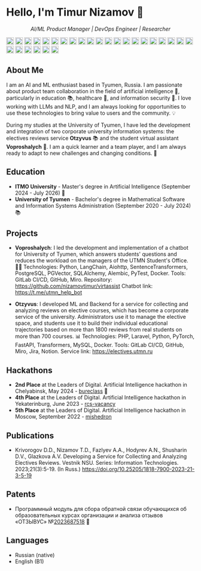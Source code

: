 # Hello, I'm **Timur Nizamov** 👋

<p align="center">
  <em>AI/ML Product Manager | DevOps Engineer | Researcher</em>
</p>

<img height="20" src="https://img.shields.io/badge/-Agile-FF8C00?logo=agile&logoColor=white"> <img height="20" src="https://img.shields.io/badge/-Python-3776AB?logo=python&logoColor=white"> <img height="20" src="https://img.shields.io/badge/-C%23-239120?logo=c%23&logoColor=white"> <img height="20" src="https://img.shields.io/badge/-PHP-777BB4?logo=php&logoColor=white"> <img height="20" src="https://img.shields.io/badge/-SQL-00758F?logo=postgresql&logoColor=white"> <img height="20" src="https://img.shields.io/badge/-Git-F05032?logo=git&logoColor=white"> <img height="20" src="https://img.shields.io/badge/-Docker-2496ED?logo=docker&logoColor=white"> <img height="20" src="https://img.shields.io/badge/-GitLab%20CI%2FCD-292961?logo=gitlab&logoColor=white"> <img height="20" src="https://img.shields.io/badge/-GitHub%20Actions-2088FF?logo=github%20actions&logoColor=white"> <img height="20" src="https://img.shields.io/badge/-NoSQL-58996A?logo=mongodb&logoColor=white"> <img height="20" src="https://img.shields.io/badge/-Redis-DC382D?logo=redis&logoColor=white"> <img height="20" src="https://img.shields.io/badge/-MongoDB-47A248?logo=mongodb&logoColor=white"> <img height="20" src="https://img.shields.io/badge/-PyTorch-EE4C2C?logo=pytorch&logoColor=white"> <img height="20" src="https://img.shields.io/badge/-Transformers-FFA500?logo=huggingface&logoColor=white"> <img height="20" src="https://img.shields.io/badge/-Scikit--learn-F7931E?logo=scikit-learn&logoColor=white"> <img height="20" src="https://img.shields.io/badge/-pandas-150458?logo=pandas&logoColor=white"> <img height="20" src="https://img.shields.io/badge/-Flask-000000?logo=flask&logoColor=white"> <img height="20" src="https://img.shields.io/badge/-Django-092E20?logo=django&logoColor=white"> <img height="20" src="https://img.shields.io/badge/-FastAPI-009688?logo=fastapi&logoColor=white"> <img height="20" src="https://img.shields.io/badge/-Laravel-FF2D20?logo=laravel&logoColor=white"> <img height="20" src="https://img.shields.io/badge/-nginx-009639?logo=nginx&logoColor=white"> <img height="20" src="https://img.shields.io/badge/-Grafana-F46B42?logo=grafana&logoColor=white"> <img height="20" src="https://img.shields.io/badge/-Langchain-000000?logo=github&logoColor=white"> <img height="20" src="https://img.shields.io/badge/-Jira-0052CC?logo=jira&logoColor=white"> <img height="20" src="https://img.shields.io/badge/-Confluence-172B4D?logo=confluence&logoColor=white"> <img height="20" src="https://img.shields.io/badge/-Selenium-43B02A?logo=selenium&logoColor=white"> <img height="20" src="https://img.shields.io/badge/-Pytest-0255D1?logo=pytest&logoColor=white">

## About Me

I am an AI and ML enthusiast based in Tyumen, Russia. I am passionate about product team collaboration in the field of artificial intelligence 🤖, particularly in education 📚, healthcare 💉, and information security 🔐. I love working with LLMs and NLP, and I am always looking for opportunities to use these technologies to bring value to users and the community. 💡

During my studies at the University of Tyumen, I have led the development and integration of two corporate university information systems: the electives reviews service **Otzyvus** 📚 and the student virtual assistant **Voproshalych** 🤖. I am a quick learner and a team player, and I am always ready to adapt to new challenges and changing conditions. 💪

## Education

- **ITMO University** - Master's degree in Artificial Intelligence (September 2024 - July 2026) 🤖
- **University of Tyumen** - Bachelor's degree in Mathematical Software and Information Systems Administration (September 2020 - July 2024) 📚

## Projects

- **Voproshalych**: I led the development and implementation of a chatbot for University of Tyumen, which answers students' questions and reduces the workload on the managers of the UTMN Student's Office. 👨‍💻 Technologies: Python, LangChain, Aiohttp, SentenceTransformers, PostgreSQL, PGVector, SQLAlchemy, Alembic, PyTest, Docker. Tools: GitLab CI/CD, GitHub, Miro. Repository: <https://github.com/nizamovtimur/virtassist> Chatbot link: <https://t.me/utmn_help_bot>

- **Otzyvus**: I developed ML and Backend for a service for collecting and analyzing reviews on elective courses, which has become a corporate service of the university. Administrators use it to manage the elective space, and students use it to build their individual educational trajectories based on more than 1800 reviews from real students on more than 700 courses. 📊 Technologies: PHP, Laravel, Python, PyTorch, FastAPI, Transformers, MySQL, Docker. Tools: GitLab CI/CD, GitHub, Miro, Jira, Notion. Service link: <https://electives.utmn.ru>

## Hackathons

- **2nd Place** at the Leaders of Digital. Artificial Intelligence hackathon in Chelyabinsk, May 2024 - [bureclass](https://github.com/moad-dev/bureclass) 🥈
- **4th Place** at the Leaders of Digital. Artificial Intelligence hackathon in Yekaterinburg, June 2023 - [rcs-vacancy](https://github.com/moad-dev/rcs-vacancy)
- **5th Place** at the Leaders of Digital. Artificial Intelligence hackathon in Moscow, September 2022 - [mishedron](https://github.com/nizamovtimur/mishedron)

## Publications

- Krivorogov D.D., Nizamov T.D., Fazlyev A.А., Hodyrev A.N., Shusharin D.V., Glazkova A.V. Developing a Service for Collecting and Analyzing Electives Reviews. Vestnik NSU. Series: Information Technologies. 2023;21(3):5-19. (In Russ.) <https://doi.org/10.25205/1818-7900-2023-21-3-5-19>

## Patents

- Программный модуль для сбора обратной связи обучающихся об образовательных курсах организации и анализа отзывов «ОТЗЫВУС» №[2023687518](https://new.fips.ru/registers-doc-view/fips_servlet?DB=EVM&DocNumber=2023687518&TypeFile=html) 📝

## Languages

- Russian (native)
- English (B1)
